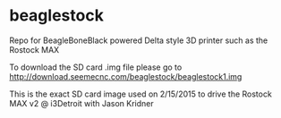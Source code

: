 # beaglestock
Repo for BeagleBoneBlack powered Delta style 3D printer such as the Rostock MAX

To download the SD card .img file please go to
http://download.seemecnc.com/beaglestock/beaglestock1.img

This is the exact SD card image used on 2/15/2015 to drive the Rostock MAX v2 @ i3Detroit with Jason Kridner


